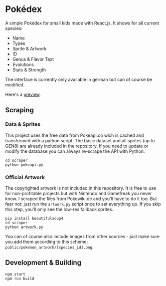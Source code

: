 # Pokédex

A simple Pokédex for small kids made with React.js. It shows for all current species:
- Name
- Types
- Sprite & Artwork
- ID
- Genus & Flavor Text
- Evolutions
- Stats & Strength

The interface is currently only available in german but can of course be modified.

Here's a [preview](https://pokedex.addictivity.de).

## Scraping

### Data & Sprites

This project uses the free data from Pokeapi.co wich is cached and transformed with a python script. The basic dataset and all sprites (up to GEN8) are already included in the repository. If you need to update or modify the database you can always re-scrape the API with Python.

    cd scraper
    python pokeapi.py

### Official Artwork

The copyrighted artwork is not included in this repository. It is free to use for non-profitable projects but with Nintendo and Gamefreak you never know. I scraped the files from Pokewiki.de and you'll have to do it too. But fear not: just run the `artwork.py` script once to set everything up. If you skip this step, you'll only see the low-res fallback sprites.

    pip install beautifulsoup4
    cd scraper
    python artwork.py

You can of course also include images from other sources - just make sure you add them according to this scheme: `public/pokemon_artwork/[species_id].png`.

## Development & Building

    npm start
    npm run build